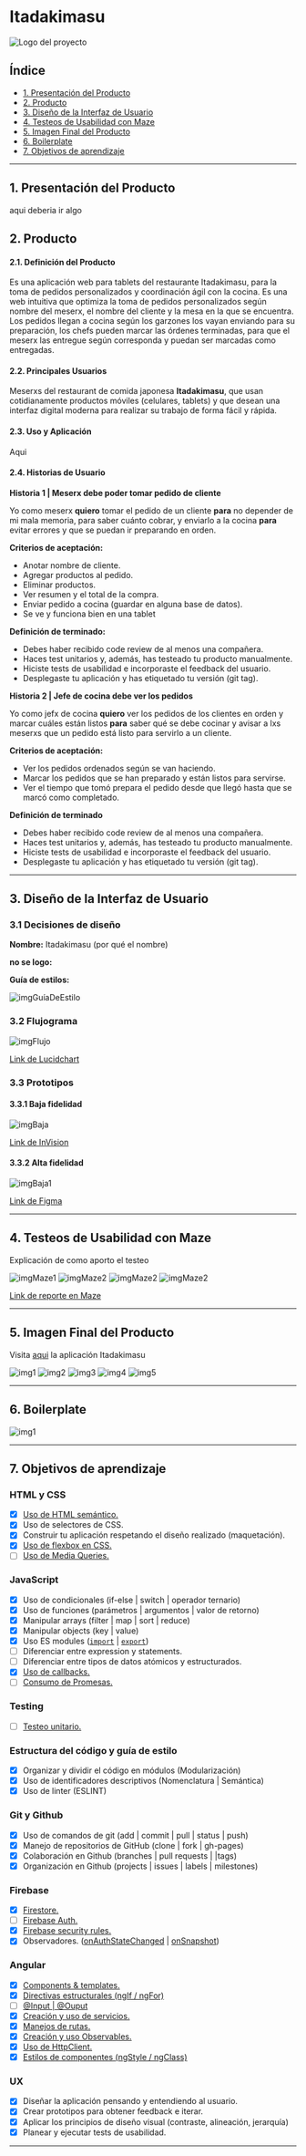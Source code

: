 # Itadakimasu

![Logo del proyecto](https://i.ibb.co/qRJMfXx/Frame-1.png)

## Índice

* [1. Presentación del Producto](#1-presentación-del-producto)
* [2. Producto](#2-definición-del-producto)
* [3. Diseño de la Interfaz de Usuario](#3-diseño-de-la-interfaz-de-usuario)
* [4. Testeos de Usabilidad con Maze](#4-testeos-de-usabilidad-con-maze)
* [5. Imagen Final del Producto](#5-imagen-final-del-producto)
* [6. Boilerplate](#6-boilerplate)
* [7. Objetivos de aprendizaje](#7-objetivos-de-aprendizaje)


***

## 1. Presentación del Producto

aqui deberia ir algo


## 2. Producto

#### 2.1. Definición del Producto

Es una aplicación web para tablets del restaurante Itadakimasu, para la toma de pedidos personalizados y  coordinación ágil con la cocina. Es una web intuitiva que optimiza la toma de pedidos personalizados según nombre del meserx, el nombre del cliente y la mesa en la que se encuentra. Los pedidos llegan a cocina según los garzones los vayan enviando para su preparación, los chefs pueden marcar las órdenes terminadas, para que el meserx las entregue según corresponda y puedan ser marcadas como entregadas.

#### 2.2. Principales Usuarios

Meserxs del restaurant de comida japonesa **Itadakimasu**, que usan cotidianamente productos móviles (celulares, tablets) y que desean una interfaz digital moderna para realizar su trabajo de forma fácil y rápida. 

#### 2.3. Uso y Aplicación 

Aqui 

#### 2.4. Historias de Usuario

**Historia 1 | Meserx debe poder tomar pedido de cliente**

Yo como meserx **quiero** tomar el pedido de un cliente **para** no depender de mi mala memoria, para saber cuánto cobrar, y enviarlo a la cocina **para** evitar errores y que se puedan ir preparando en orden.

**Criterios de aceptación:**

- Anotar nombre de cliente.
- Agregar productos al pedido.
- Eliminar productos.
- Ver resumen y el total de la compra.
- Enviar pedido a cocina (guardar en alguna base de datos).
- Se ve y funciona bien en una tablet

**Definición de terminado:**

- Debes haber recibido code review de al menos una compañera.
- Haces test unitarios y, además, has testeado tu producto manualmente.
- Hiciste tests de usabilidad e incorporaste el feedback del usuario.
- Desplegaste tu aplicación y has etiquetado tu versión (git tag).


**Historia 2 | Jefe de cocina debe ver los pedidos**

Yo como jefx de cocina **quiero** ver los pedidos de los clientes en orden y marcar cuáles están listos **para** saber qué se debe cocinar y avisar a lxs meserxs que un pedido está listo para servirlo a un cliente.

**Criterios de aceptación:**

- Ver los pedidos ordenados según se van haciendo.
- Marcar los pedidos que se han preparado y están listos para servirse.
- Ver el tiempo que tomó prepara el pedido desde que llegó hasta que se marcó como completado.

**Definición de terminado**
- Debes haber recibido code review de al menos una compañera.
- Haces test unitarios y, además, has testeado tu producto manualmente.
- Hiciste tests de usabilidad e incorporaste el feedback del usuario.
- Desplegaste tu aplicación y has etiquetado tu versión (git tag).

***

## 3. Diseño de la Interfaz de Usuario

### 3.1 Decisiones de diseño

**Nombre:** Itadakimasu (por qué el nombre)

**no se logo:** 

**Guía de estilos:** 

![imgGuíaDeEstilo](aqui)

### 3.2 Flujograma

![imgFlujo](aqui)

[Link de Lucidchart](https://app.lucidchart.com/documents/edit/c2fbaa0b-4503-4ceb-ab84-14eab1f6ac5d/0_0?shared=true&docId=c2fbaa0b-4503-4ceb-ab84-14eab1f6ac5d)

### 3.3 Prototipos

#### 3.3.1 Baja fidelidad

![imgBaja]()

[Link de InVision](https://constla102931.invisionapp.com/freehand/Burguer-Queen-i7iaZ6jG5?frame-cb=1595122402678)

#### 3.3.2 Alta fidelidad

![imgBaja1](aqui)

[Link de Figma](https://www.figma.com/file/nxKj6CC1r57BlV6G51j2dB/Prototipo-de-alta?node-id=0%3A1)

***

## 4. Testeos de Usabilidad con Maze

Explicación de como aporto el testeo

![imgMaze1](aqui)
![imgMaze2](aquig)
![imgMaze2](aqui)
![imgMaze2](aqui)

[Link de reporte en Maze](https://maze.design/r/953994kc0zawnp)

***

## 5. Imagen Final del Producto

Visita [aqui]() la aplicación Itadakimasu

![img1](aqui)
![img2](aqui)
![img3](aqui)
![img4](aqui)
![img5](aqui)

***

## 6. Boilerplate

![img1](aqui)

***

## 7. Objetivos de aprendizaje

### HTML y CSS

* [x] [Uso de HTML semántico.](https://developer.mozilla.org/en-US/docs/Glossary/Semantics#Semantics_in_HTML)
* [x] Uso de selectores de CSS.
* [x] Construir tu aplicación respetando el diseño realizado (maquetación).
* [x] [Uso de flexbox en CSS.](https://css-tricks.com/snippets/css/a-guide-to-flexbox/)
* [ ] [Uso de Media Queries.](https://developer.mozilla.org/es/docs/CSS/Media_queries)

### JavaScript

* [x] Uso de condicionales (if-else | switch | operador ternario)
* [x] Uso de funciones (parámetros | argumentos | valor de retorno)
* [x] Manipular arrays (filter | map | sort | reduce)
* [x] Manipular objects (key | value)
* [x] Uso ES modules ([`import`](https://developer.mozilla.org/en-US/docs/Web/JavaScript/Reference/Statements/import)
| [`export`](https://developer.mozilla.org/en-US/docs/Web/JavaScript/Reference/Statements/export))
* [ ] Diferenciar entre expression y statements.
* [ ] Diferenciar entre tipos de datos atómicos y estructurados.
* [x] [Uso de callbacks.](https://developer.mozilla.org/es/docs/Glossary/Callback_function)
* [ ] [Consumo de Promesas.](https://scotch.io/tutorials/javascript-promises-for-dummies#toc-consuming-promises)

### Testing

* [ ] [Testeo unitario.](https://jestjs.io/docs/es-ES/getting-started)

### Estructura del código y guía de estilo

* [x] Organizar y dividir el código en módulos (Modularización)
* [x] Uso de identificadores descriptivos (Nomenclatura | Semántica)
* [x] Uso de linter (ESLINT)

### Git y Github

* [x] Uso de comandos de git (add | commit | pull | status | push)
* [x] Manejo de repositorios de GitHub (clone | fork | gh-pages)
* [x] Colaboración en Github (branches | pull requests | |tags)
* [x] Organización en Github (projects | issues | labels | milestones)

### Firebase

* [x] [Firestore.](https://firebase.google.com/docs/firestore)
* [ ] [Firebase Auth.](https://firebase.google.com/docs/auth/web/start)
* [x] [Firebase security rules.](https://firebase.google.com/docs/rules)
* [x] Observadores. ([onAuthStateChanged](https://firebase.google.com/docs/auth/web/manage-users?hl=es#get_the_currently_signed-in_user)
 | [onSnapshot](https://firebase.google.com/docs/firestore/query-data/listen#listen_to_multiple_documents_in_a_collection))

### Angular

* [x] [Components & templates.](https://angular.io/guide/architecture-components#introduction-to-components)
* [x] [Directivas estructurales (ngIf / ngFor)](https://angular.io/guide/template-syntax#built-in-structural-directives)
* [ ] [@Input | @Ouput](https://angular.io/guide/component-interaction#component-interaction)
* [x] [Creación y uso de servicios.](https://angular.io/guide/architecture-services#providing-services)
* [x] [Manejos de rutas.](https://angular.io/guide/router)
* [x] [Creación y uso Observables.](https://angular.io/guide/observables-in-angular)
* [x] [Uso de HttpClient.](https://angular.io/guide/http)
* [x] [Estilos de componentes (ngStyle / ngClass)](https://angular.io/guide/template-syntax#built-in-directives)

### UX

* [x] Diseñar la aplicación pensando y entendiendo al usuario.
* [x] Crear prototipos para obtener feedback e iterar.
* [x] Aplicar los principios de diseño visual (contraste, alineación, jerarquía)
* [x] Planear y ejecutar tests de usabilidad.

***